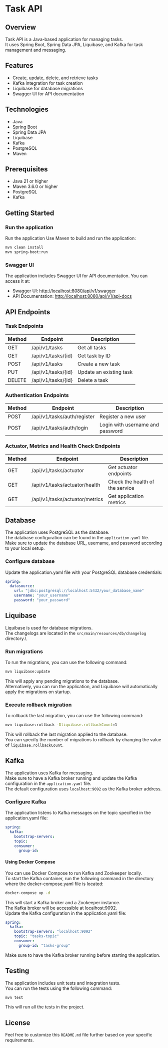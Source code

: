 # Task API

## Overview

Task API is a Java-based application for managing tasks.\
It uses Spring Boot, Spring Data JPA, Liquibase, and Kafka for task management and messaging.

## Features

- Create, update, delete, and retrieve tasks
- Kafka integration for task creation
- Liquibase for database migrations
- Swagger UI for API documentation

## Technologies

- Java
- Spring Boot
- Spring Data JPA
- Liquibase
- Kafka
- PostgreSQL
- Maven

## Prerequisites

- Java 21 or higher
- Maven 3.6.0 or higher
- PostgreSQL
- Kafka

## Getting Started

### Run the application

Run the application
Use Maven to build and run the application:

```sh
mvn clean install
mvn spring-boot:run
```

### Swagger UI

The application includes Swagger UI for API documentation. You can access it at:

- Swagger UI: [http://localhost:8080/api/v1/swagger](http://localhost:8080/api/v1/swagger)
- API Documentation: [http://localhost:8080/api/v1/api-docs](http://localhost:8080/api/v1/api-docs)

## API Endpoints

### Task Endpoints

| Method | Endpoint                    | Description                       |
|--------|-----------------------------|-----------------------------------|
| GET    | /api/v1/tasks               | Get all tasks                     |
| GET    | /api/v1/tasks/{id}          | Get task by ID                    |
| POST   | /api/v1/tasks               | Create a new task                 |
| PUT    | /api/v1/tasks/{id}          | Update an existing task           |
| DELETE | /api/v1/tasks/{id}          | Delete a task                     |

### Authentication Endpoints

| Method | Endpoint                    | Description                      |
|--------|-----------------------------|----------------------------------|
| POST   | /api/v1/tasks/auth/register | Register a new user              |
| POST   | /api/v1/tasks/auth/login    | Login with username and password |

### Actuator, Metrics and Health Check Endpoints

| Method | Endpoint                       | Description                      |
|--------|--------------------------------|----------------------------------|
| GET    | /api/v1/tasks/actuator         | Get actuator endpoints           |
| GET    | /api/v1/tasks/actuator/health  | Check the health of the service  |
| GET    | /api/v1/tasks/actuator/metrics | Get application metrics          |

## Database

The application uses PostgreSQL as the database.\
The database configuration can be found in the `application.yaml` file.\
Make sure to update the database URL, username, and password according to your local setup.

### Configure database

Update the application.yaml file with your PostgreSQL database credentials:

```yaml
spring:
  datasource:
    url: "jdbc:postgresql://localhost:5432/your_database_name"
    username: "your_username"
    password: "your_password"
```

## Liquibase

Liquibase is used for database migrations.\
The changelogs are located in the `src/main/resources/db/changelog` directory.\

### Run migrations

To run the migrations, you can use the following command:

```sh
mvn liquibase:update
```
This will apply any pending migrations to the database.\
Alternatively, you can run the application, and Liquibase will automatically apply the migrations on startup.

### Execute rollback migration

To rollback the last migration, you can use the following command:

```sh
mvn liquibase:rollback -Dliquibase.rollbackCount=1
```
This will rollback the last migration applied to the database.\
You can specify the number of migrations to rollback by changing the value of `liquibase.rollbackCount`.

## Kafka

The application uses Kafka for messaging.\
Make sure to have a Kafka broker running and update the Kafka configuration in the `application.yaml` file.\
The default configuration uses `localhost:9092` as the Kafka broker address.

### Configure Kafka

The application listens to Kafka messages on the topic specified in the application.yaml file:

```yaml
spring:
  kafka:
    bootstrap-servers:
    topic:
    consumer:
      group-id:
```

#### Using Docker Compose

You can use Docker Compose to run Kafka and Zookeeper locally.\
To start the Kafka container, run the following command in the directory where the docker-compose.yaml file is located:

```sh
docker-compose up -d
```

This will start a Kafka broker and a Zookeeper instance.\
The Kafka broker will be accessible at localhost:9092.\
Update the Kafka configuration in the application.yaml file:

```yaml
spring:
  kafka:
    bootstrap-servers: "localhost:9092"
    topic: "tasks-topic"
    consumer:
      group-id: "tasks-group"
```

Make sure to have the Kafka broker running before starting the application.

## Testing
The application includes unit tests and integration tests.\
You can run the tests using the following command:

```sh
mvn test
```

This will run all the tests in the project.

## License
Feel free to customize this `README.md` file further based on your specific requirements.
